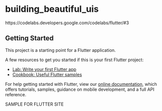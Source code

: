 # building_beautiful_uis

https:&#x2F;&#x2F;codelabs.developers.google.com&#x2F;codelabs&#x2F;flutter&#x2F;#3

## Getting Started

This project is a starting point for a Flutter application.

A few resources to get you started if this is your first Flutter project:

- [Lab: Write your first Flutter app](https://flutter.dev/docs/get-started/codelab)
- [Cookbook: Useful Flutter samples](https://flutter.dev/docs/cookbook)

For help getting started with Flutter, view our
[online documentation](https://flutter.dev/docs), which offers tutorials,
samples, guidance on mobile development, and a full API reference.

SAMPLE  FOR FLUTTER SITE
